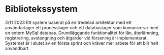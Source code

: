 # Bibliotekssystem
3/11 2023
Ett system baserat på en tredelad arkitektur med ett användarlager ett processlager och ett databaslager som komunicerar med en extern MySql databas.
Grundläggande funktionalitet för lån, återlämning, registrering, avstängning och åtgärder vid försening är implementerat.
Systemet är i slutet av en första sprint och kräver mer arbete för att blir helt användbart.

